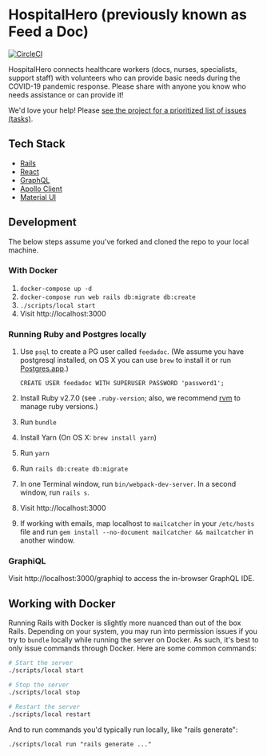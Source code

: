 # HospitalHero (previously known as Feed a Doc)

[![CircleCI](https://circleci.com/gh/cantino/feedadoc.svg?style=svg)](https://circleci.com/gh/cantino/feedadoc)

HospitalHero connects healthcare workers (docs, nurses, specialists, support staff) with volunteers who can provide basic needs during the COVID-19 pandemic response. Please share with anyone you know who needs assistance or can provide it!

We'd love your help! Please [see the project for a prioritized list of issues (tasks)](https://github.com/cantino/feedadoc/projects/1).

## Tech Stack

- [Rails](https://rubyonrails.org/)
- [React](https://reactjs.org/)
- [GraphQL](https://graphql-ruby.org/)
- [Apollo Client](https://www.apollographql.com/docs/react/)
- [Material UI](https://material-ui.com/)

## Development

The below steps assume you've forked and cloned the repo to your local machine.

### With Docker

1. `docker-compose up -d`
2. `docker-compose run web rails db:migrate db:create`
3. `./scripts/local start`
4. Visit http://localhost:3000

### Running Ruby and Postgres locally

1.  Use `psql` to create a PG user called `feedadoc`. (We assume you have postgresql installed, on OS X you can use `brew` to install it or run [Postgres.app](https://postgresapp.com/).)

        CREATE USER feedadoc WITH SUPERUSER PASSWORD 'password1';

2.  Install Ruby v2.7.0 (see `.ruby-version`; also, we recommend [rvm](https://rvm.io/rvm/install) to manage ruby versions.)
3.  Run `bundle`
4.  Install Yarn (On OS X: `brew install yarn`)
5.  Run `yarn`
6.  Run `rails db:create db:migrate`
7.  In one Terminal window, run `bin/webpack-dev-server`. In a second window, run `rails s`.
8.  Visit http://localhost:3000
9.  If working with emails, map localhost to `mailcatcher` in your `/etc/hosts` file and run `gem install --no-document mailcatcher && mailcatcher` in another window.

### GraphiQL

Visit http://localhost:3000/graphiql to access the in-browser GraphQL IDE.

## Working with Docker

Running Rails with Docker is slightly more nuanced than out of the box Rails. Depending on your system, you may run into permission issues if you try to `bundle` locally while running the server on Docker. As such, it's best to only issue commands through Docker. Here are some common commands:

```bash
# Start the server
./scripts/local start

# Stop the server
./scripts/local stop

# Restart the server
./scripts/local restart
```

And to run commands you'd typically run locally, like "rails generate":

```
./scripts/local run "rails generate ..."
```
